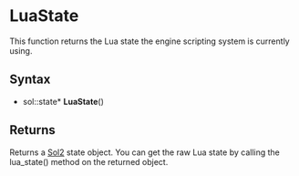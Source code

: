 # LuaState #
This function returns the Lua state the engine scripting system is currently using.

## Syntax ##
- sol::state* **LuaState**()

## Returns ##
Returns a [Sol2](https://sol2.readthedocs.io) state object. You can get the raw Lua state by calling the lua_state() method on the returned object.